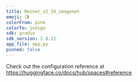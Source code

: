 ```yaml
---
title: Resnet_v2_34_imagenet
emoji: 🌖
colorFrom: pink
colorTo: indigo
sdk: gradio
sdk_version: 2.8.12
app_file: app.py
pinned: false
---
```


Check out the configuration reference at https://huggingface.co/docs/hub/spaces#reference

